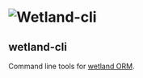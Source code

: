 # ![Wetland-cli](https://cdn.rawgit.com/SpoonX/wetland/391040eba795183550bfff01d7c0ca56d01b5530/wetland.svg)

## wetland-cli
Command line tools for [wetland ORM](https://wetland.spoonx.org).
